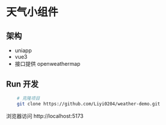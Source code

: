 # 天气小组件

## 架构
- uniapp
- vue3
- 接口提供 openweathermap

## Run 开发 
```bash
    # 克隆项目
    git clone https://github.com/Liyi0204/weather-demo.git

```
浏览器访问 http://localhost:5173
